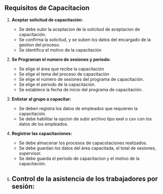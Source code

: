 ## Requisitos de Capacitacion
1. **Aceptar solicitud de capacitación:**
   - Se debe subir la aceptacion de la solicitud de aceptacion de capacitación.
   - Se confirma la solicitud, y se suben los datos del encargado de la gestion del proceso.
   - Se identifica el motivo de la capacitación

2. **Se Programan el numero de sesiones y periodo:**
   - Se elige el área que recibe la capacitación
   - Se elige el tema del proceso de capacitación
   - Se elige el número de sesiones del programa de capacitación.
   - Se elige el periodo de la capacitación.
   - Se establece la fecha de inicio del programa de capacitación.
  
3. **Enlistar al grupo a capacitar:**
   - Se deben registra los datos de empleados que requieren la capacitación.
   - Se debe habilitar la opcion de subir archivo tipo exel o csv con los datos de los empleados.

4. **Registrar las capacitaciones:**
   - Se debe almacenar los procesos de capacotaciones realizados.
   - Se debe guardan los datos del área capacitada, el total de sesiones, supervisor.
   - Se debe guarda el periodo de capacitacion y el motivo de la capacitación.

5. **Control de la asistencia de los trabajadores por sesión:**
   - 

